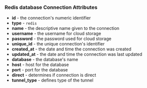 ### Redis database Connection Attributes

* **id** - the connection's numeric identifier
* **type** - `redis`
* **name** - the descriptive name given to the connection
* **username** - the username for cloud storage
* **password** - the password used for cloud storage
* **unique_id** - the unique connection's identifier
* **created_at** - the date and time the connection was created
* **updated_at** - the date and time the connection was last updated
* **database** - the database's name
* **host** - host for the database
* **port** - port for the database
* **direct** - determines if connection is direct
* **tunnel_type** - defines type of the tunnel

